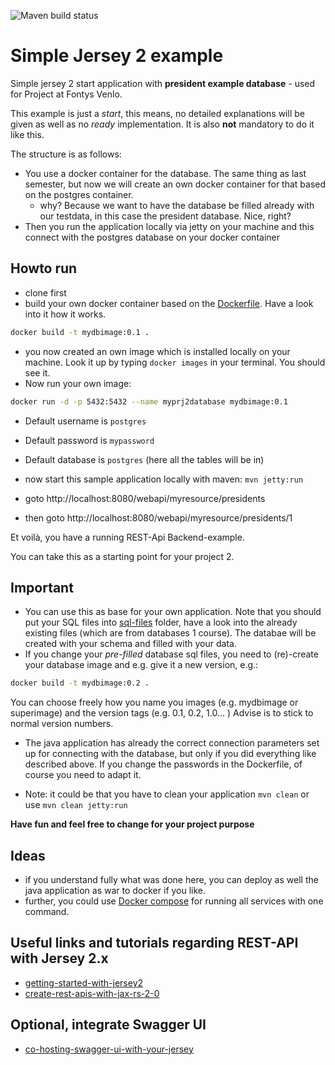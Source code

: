 ![Maven build status](https://github.com/FontysVenlo/jersey2-example/workflows/Java%20CI%20with%20Maven/badge.svg?branch=master)

# Simple Jersey 2 example
Simple jersey 2 start application with **president example database** - used for Project at Fontys Venlo.

This example is just a *start*, this means, no detailed explanations will be given as well as no *ready* implementation. It is also **not** mandatory to do it like this.

The structure is as follows: 

- You use a docker container for the database. The same thing as last semester, but now we will create an own docker container for that based on the postgres container. 
    - why? Because we want to have the database be filled already with our testdata, in this case the president database. Nice, right?
- Then you run the application locally via jetty on your machine and this connect with the postgres database on your docker container

## Howto run

- clone first
- build your own docker container based on the [Dockerfile](Dockerfile). Have a look into it how it works. 

```bash
docker build -t mydbimage:0.1 .
```
- you now created an own image which is installed locally on your machine. Look it up by typing ```docker images``` in your terminal. You should see it. 
- Now run your own image:
```bash
docker run -d -p 5432:5432 --name myprj2database mydbimage:0.1
```
- Default username is `postgres`
- Default password is `mypassword`
- Default database is `postgres` (here all the tables will be in)

- now start this sample application locally with maven: ```mvn jetty:run```
- goto http://localhost:8080/webapi/myresource/presidents
- then goto http://localhost:8080/webapi/myresource/presidents/1

Et voilà, you have a running REST-Api Backend-example. 

You can take this as a starting point for your project 2. 


## Important

- You can use this as base for your own application. Note that you should put your SQL files into [sql-files](sql-files) folder, have a look into the already existing files (which are from databases 1 course). The databae will be created with your schema and filled with your data. 
- If you change your *pre-filled* database sql files, you need to (re)-create your database image and e.g. give it a new version, e.g.: 
```bash
docker build -t mydbimage:0.2 .
```

You can choose freely how you name you images (e.g. mydbimage or superimage) and the version tags (e.g. 0.1, 0.2, 1.0... )
Advise is to stick to normal version numbers.

- The java application has already the correct connection parameters set up for connecting with the database, but only if you did everything like described above. If you change the passwords in the Dockerfile, of course you need to adapt it. 

- Note: it could be that you have to clean your application `mvn clean` or use ```mvn clean jetty:run```

**Have fun and feel free to change for your project purpose**

## Ideas

- if you understand fully what was done here, you can deploy as well the java application as war to docker if you like. 
- further, you could use [Docker compose](https://docs.docker.com/compose/) for running all services with one command.

## Useful links and tutorials regarding REST-API with Jersey 2.x

- [getting-started-with-jersey2](https://psamsotha.github.io/jersey/2015/10/10/getting-started-with-jersey2.html)
- [create-rest-apis-with-jax-rs-2-0](https://restfulapi.net/create-rest-apis-with-jax-rs-2-0/)

## Optional, integrate Swagger UI
- [co-hosting-swagger-ui-with-your-jersey](https://medium.com/shark-bytes/co-hosting-swagger-ui-with-your-jersey-rest-api-using-maven-dependencies-44d88ae85bf8)
